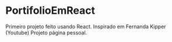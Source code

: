 # PortifolioEmReact
 Primeiro projeto feito usando React. Inspirado em Fernanda Kipper (Youtube)
 Projeto página pessoal.
